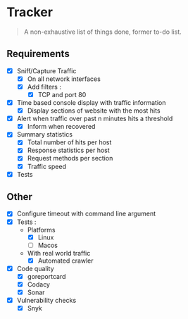 # Tracker

> A non-exhaustive list of things done, former to-do list.

## Requirements

- [x] Sniff/Capture Traffic
  - [x] On all network interfaces
  - [x] Add filters :
    - [x] TCP and port 80

- [x] Time based console display with traffic information
  - [x] Display sections of website with the most hits
  
- [x] Alert when traffic over past n minutes hits a threshold
  - [x] Inform when recovered

- [x] Summary statistics
  - [x] Total number of hits per host
  - [x] Response statistics per host
  - [x] Request methods per section
  - [x] Traffic speed

- [x] Tests

## Other

- [x] Configure timeout with command line argument
- [x] Tests :
  - Platforms
    - [x] Linux
    - [ ] Macos
  - With real world traffic
    - [x] Automated crawler
- [x] Code quality
  - [x] goreportcard
  - [x] Codacy
  - [x] Sonar
- [x] Vulnerability checks
  - [x] Snyk
